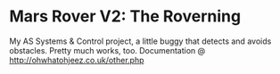Mars Rover V2: The Roverning
============================

My AS Systems & Control project, a little buggy that detects and avoids obstacles. Pretty much works, too. Documentation @ http://ohwhatohjeez.co.uk/other.php
